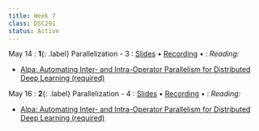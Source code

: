 ```yaml
---
title: Week 7
class: DSC291
status: Active
---
```


May 14
: **1**{: .label} Parallelization - 3
  : [Slides](assets/slides/11_parallelization-3.pdf) &#8226; [Recording](https://podcast.ucsd.edu/watch/sp24/dsc291_d00/13) &#8226;
: *Reading:* 
* [Alpa: Automating Inter- and Intra-Operator Parallelism for Distributed Deep Learning (required)](https://www.usenix.org/system/files/osdi22-zheng-lianmin.pdf)


May 16 
: **2**{: .label} Parallelization - 4
  : [Slides](assets/slides/12_parallelization-4.pdf) &#8226; [Recording](#) &#8226;
: *Reading:* 
* [Alpa: Automating Inter- and Intra-Operator Parallelism for Distributed Deep Learning (required)](https://www.usenix.org/system/files/osdi22-zheng-lianmin.pdf)
